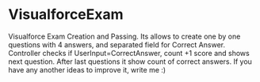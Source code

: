 # VisualforceExam
Visualforce Exam Creation and Passing. Its allows to create one by one questions with 4  answers, and separated field for Correct Answer. Controller checks if UserInput=CorrectAnswer, count +1 score and shows next question. After last questions it show count of correct answers. If you have any another ideas to improve it, write me :)
